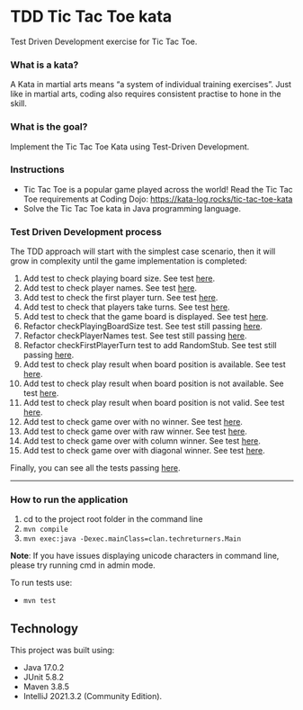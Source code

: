 # TDD Tic Tac Toe kata
Test Driven Development exercise for Tic Tac Toe.

### What is a kata?

A Kata in martial arts means “a system of individual training exercises”. Just like in martial arts, coding also requires consistent practise to hone in the skill.

### What is the goal?

Implement the Tic Tac Toe Kata using Test-Driven Development.

### Instructions

- Tic Tac Toe is a popular game played across the world! Read the Tic Tac Toe requirements at Coding Dojo: https://kata-log.rocks/tic-tac-toe-kata
- Solve the Tic Tac Toe kata in Java programming language.

### Test Driven Development process

The TDD approach will start with the simplest case scenario, then it will grow in complexity until the game implementation is completed:

1) Add test to check playing board size. See test [here](https://htmlview.glitch.me/?https://github.com/abcpaem/tdd-tic-tac-toe-kata/blob/main/docs/TestResults01.html).
2) Add test to check player names. See test [here](https://htmlview.glitch.me/?https://github.com/abcpaem/tdd-tic-tac-toe-kata/blob/main/docs/TestResults02.html).
3) Add test to check the first player turn. See test [here](https://htmlview.glitch.me/?https://github.com/abcpaem/tdd-tic-tac-toe-kata/blob/main/docs/TestResults03.html).
4) Add test to check that players take turns. See test [here](https://htmlview.glitch.me/?https://github.com/abcpaem/tdd-tic-tac-toe-kata/blob/main/docs/TestResults04.html).
5) Add test to check that the game board is displayed. See test [here](https://htmlview.glitch.me/?https://github.com/abcpaem/tdd-tic-tac-toe-kata/blob/main/docs/TestResults05.html).
6) Refactor checkPlayingBoardSize test. See test still passing [here](https://htmlview.glitch.me/?https://github.com/abcpaem/tdd-tic-tac-toe-kata/blob/main/docs/TestResults06.html).
7) Refactor checkPlayerNames test. See test still passing [here](https://htmlview.glitch.me/?https://github.com/abcpaem/tdd-tic-tac-toe-kata/blob/main/docs/TestResults07.html).
8) Refactor checkFirstPlayerTurn test to add RandomStub. See test still passing [here](https://htmlview.glitch.me/?https://github.com/abcpaem/tdd-tic-tac-toe-kata/blob/main/docs/TestResults08.html).
9) Add test to check play result when board position is available. See test [here](https://htmlview.glitch.me/?https://github.com/abcpaem/tdd-tic-tac-toe-kata/blob/main/docs/TestResults09.html).
10) Add test to check play result when board position is not available. See test [here](https://htmlview.glitch.me/?https://github.com/abcpaem/tdd-tic-tac-toe-kata/blob/main/docs/TestResults10.html).
11) Add test to check play result when board position is not valid. See test [here](https://htmlview.glitch.me/?https://github.com/abcpaem/tdd-tic-tac-toe-kata/blob/main/docs/TestResults11.html).
12) Add test to check game over with no winner. See test [here](https://htmlview.glitch.me/?https://github.com/abcpaem/tdd-tic-tac-toe-kata/blob/main/docs/TestResults12.html).
13) Add test to check game over with raw winner. See test [here](https://htmlview.glitch.me/?https://github.com/abcpaem/tdd-tic-tac-toe-kata/blob/main/docs/TestResults13.html).
14) Add test to check game over with column winner. See test [here](https://htmlview.glitch.me/?https://github.com/abcpaem/tdd-tic-tac-toe-kata/blob/main/docs/TestResults14.html).
15) Add test to check game over with diagonal winner. See test [here](https://htmlview.glitch.me/?https://github.com/abcpaem/tdd-tic-tac-toe-kata/blob/main/docs/TestResults15.html).

Finally, you can see all the tests passing [here](https://htmlview.glitch.me/?https://github.com/abcpaem/tdd-tic-tac-toe-kata/blob/main/docs/TestResultsAll.html).

---
### How to run the application
1) cd to the project root folder in the command line
2) `mvn compile`
3) `mvn exec:java -Dexec.mainClass=clan.techreturners.Main`

**Note**: If you have issues displaying unicode characters in command line, please try running cmd in admin mode. 

To run tests use:
- ``mvn test``

## Technology
This project was built using:
- Java 17.0.2
- JUnit 5.8.2
- Maven 3.8.5
- IntelliJ 2021.3.2 (Community Edition).